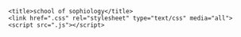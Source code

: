 <!DOCTYPE html>
<html>
  <head>
    <meta charset="UTF-8">
    <meta name="viewport" content="width=device-width, initial-scale=1">
    
    <title>school of sophiology</title>
    <link href=".css" rel="stylesheet" type="text/css" media="all">
    <script src=".js"></script>
  </head>
  <body>
    
  </body>
</html>
